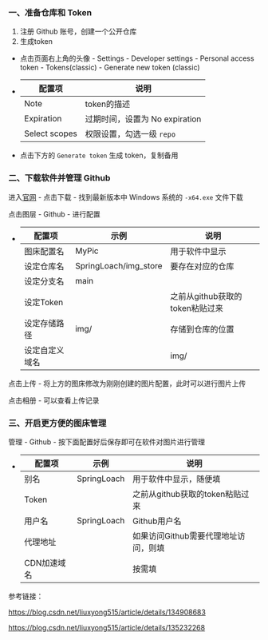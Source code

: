 ### 一、准备仓库和 Token

1. 注册 Github 账号，创建一个公开仓库
2. 生成token

- 点击页面右上角的头像 - Settings - Developer settings - Personal access token - Tokens(classic) - Generate new token (classic)

- | 配置项        | 说明                           |
  | ------------- | ------------------------------ |
  | Note          | token的描述                    |
  | Expiration    | 过期时间，设置为 No expiration |
  | Select scopes | 权限设置，勾选一级 `repo`      |

- 点击下方的 `Generate token` 生成 token，复制备用



### 二、下载软件并管理 Github

进入[官网](https://piclist.cn/) - 点击下载 - 找到最新版本中 Windows 系统的 `-x64.exe` 文件下载

点击图层 - Github - 进行配置

- | 配置项         | 示例                  | 说明                            |
  | -------------- | --------------------- | ------------------------------- |
  | 图床配置名     | MyPic                 | 用于软件中显示                  |
  | 设定仓库名     | SpringLoach/img_store | 要存在对应的仓库                |
  | 设定分支名     | main                  |                                 |
  | 设定Token      |                       | 之前从github获取的token粘贴过来 |
  | 设定存储路径   | img/                  | 存储到仓库的位置                |
  | 设定自定义域名 |                       | img/                            |

点击上传 - 将上方的图床修改为刚刚创建的图片配置，此时可以进行图片上传

点击相册 - 可以查看上传记录



### 三、开启更方便的图床管理

管理 - Github - 按下面配置好后保存即可在软件对图片进行管理

- | 配置项      | 示例        | 说明                                 |
  | ----------- | ----------- | ------------------------------------ |
  | 别名        | SpringLoach | 用于软件中显示，随便填               |
  | Token       |             | 之前从github获取的token粘贴过来      |
  | 用户名      | SpringLoach | Github用户名                         |
  | 代理地址    |             | 如果访问Github需要代理地址访问，则填 |
  | CDN加速域名 |             | 按需填                               |

  

参考链接：

https://blog.csdn.net/liuxyong515/article/details/134908683

https://blog.csdn.net/liuxyong515/article/details/135232268